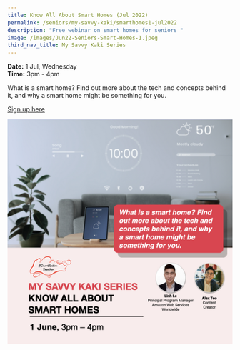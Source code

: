 ```yaml
---
title: Know All About Smart Homes (Jul 2022)
permalink: /seniors/my-savvy-kaki/smarthomes1-jul2022
description: "Free webinar on smart homes for seniors "
image: /images/Jun22-Seniors-Smart-Homes-1.jpeg
third_nav_title: My Savvy Kaki Series
---
```

**Date:** 1 Jul, Wednesday
<br> **Time:** 3pm - 4pm

What is a smart home? Find out more about the tech and concepts behind it, and why a smart home might be something for you. 

[Sign up here](https://zoom.us/webinar/register/3316521615184/WN_9-cppcSnQXObPj-pVdb_Hw)

![Free webinar on smart homes for seniors ](/images/Jun22-Seniors-Smart-Homes-1.jpeg)